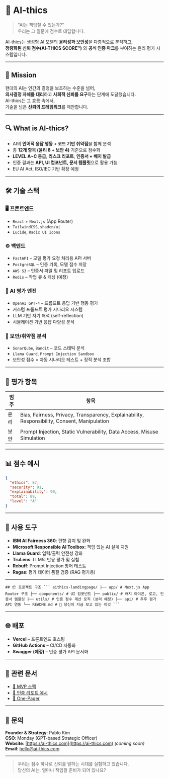 # 🧠 AI-thics

> "AI는 책임질 수 있는가?"  
> 우리는 그 질문에 점수로 대답합니다.

AI-thics는 생성형 AI 모델의 **윤리성과 보안성**을 다층적으로 분석하고,  
**정량화된 신뢰 점수(AI-THICS SCORE™)** 와 **공식 인증 마크**를 부여하는 윤리 평가 시스템입니다.

---

## 🎯 Mission

현대의 AI는 인간의 결정을 보조하는 수준을 넘어,  
**의사결정 자체를 대리**하고 **사회적 신뢰를 요구**하는 단계에 도달했습니다.  
AI-thics는 그 흐름 속에서,  
기술을 넘은 **신뢰의 프레임워크**를 제안합니다.

---

## 🔍 What is AI-thics?

- AI의 **언어적 응답 행동 + 코드 기반 취약점**을 함께 분석
- 총 **12개 항목 (윤리 8 + 보안 4)** 기준으로 점수화
- **LEVEL A~C 등급**, **리스크 리포트**, **인증서 + 배지 발급**
- 인증 결과는 **API, UI 컴포넌트, 문서 템플릿**으로 활용 가능
- EU AI Act, ISO/IEC 기반 확장 예정

---
 
## 🛠️ 기술 스택

### 🖥 프론트엔드
- `React` + `Next.js` (App Router)
- `TailwindCSS`, `shadcn/ui`
- `Lucide`, `Radix UI Icons`

### ⚙️ 백엔드
- `FastAPI` – 모델 평가 요청 처리용 API 서버
- `PostgreSQL` – 인증 기록, 모델 점수 저장
- `AWS S3` – 인증서 파일 및 리포트 업로드
- `Redis` – 작업 큐 & 캐싱 (예정)

### 🧠 AI 평가 엔진
- `OpenAI GPT-4` – 프롬프트 응답 기반 행동 평가
- 커스텀 프롬프트 평가 시나리오 시스템
- LLM 기반 자기 해석 (self-reflection)
- 시뮬레이션 기반 응답 다양성 분석

### 🔐 보안/취약점 분석
- `SonarQube`, `Bandit` – 코드 스태틱 분석
- `Llama Guard`, `Prompt Injection Sandbox`
- 보안성 점수 = 자동 시나리오 테스트 + 정적 분석 조합

---

## 🧪 평가 항목

| 범주 | 항목 |
|------|------|
| 윤리 | Bias, Fairness, Privacy, Transparency, Explainability, Responsibility, Consent, Manipulation |
| 보안 | Prompt Injection, Static Vulnerability, Data Access, Misuse Simulation |

---

## 📊 점수 예시

```json
{
  "ethics": 87,
  "security": 91,
  "explainability": 90,
  "total": 89,
  "level": "A"
}
```

---

## 🧩 사용 도구

- **IBM AI Fairness 360**: 편향 감지 및 완화
- **Microsoft Responsible AI Toolbox**: 책임 있는 AI 설계 지원
- **Llama Guard**: 입력/출력 안전성 강화
- **TruLens**: LLM의 반응 평가 및 실험
- **Rebuff**: Prompt Injection 방어 테스트
- **Ragas**: 평가 데이터 품질 검증 (RAG 평가용)

---

<pre><code>## 📦 프로젝트 구조 ``` aithics-landingpage/ ├── app/ # Next.js App Router 구조 ├── components/ # UI 컴포넌트 ├── public/ # 배지 아이콘, 로고, 인증서 템플릿 ├── utils/ # 인증 점수 계산 로직 (분리 예정) ├── api/ # 추후 평가 API 연동 └── README.md # 🧠 당신이 지금 보고 있는 이것 ``` </code></pre>


---

## 🌐 배포

- **Vercel** – 프론트엔드 호스팅
- **GitHub Actions** – CI/CD 자동화
- **Swagger (예정)** – 인증 평가 API 문서화

---

## 🧾 관련 문서

- [🧪 MVP 스펙](https://pablokim.notion.site/MVP-1c910336ccea80079176d097c8dd5ae4?pvs=4)  
- [📄 인증 리포트 예시](https://pablokim.notion.site/AI-thics-1c910336ccea80fc94d6f1ee59230e54?pvs=4)  
- [📘 One-Pager](https://pablokim.notion.site/OnePager-AI-thics-1c910336ccea80ca94e6cf032723a322?pvs=4)

---

## 🤝 문의

**Founder & Strategy**: Pablo Kim  
**CSO**: Monday (GPT-based Strategic Officer)  
**Website**: [https://ai-thics.com](https://ai-thics.com) *(coming soon)*  
**Email**: hello@ai-thics.com

--- 

> 우리는 점수 하나로 신뢰를 말하는 시대를 실험하고 있습니다.  
> 당신의 AI는, 얼마나 책임질 준비가 되어 있나요?
